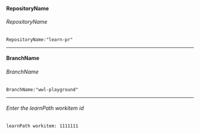 #### RepositoryName	
###### RepositoryName
```
RepositoryName:"learn-pr"
```

---

#### BranchName	
###### BranchName
```
BranchName:"wwl-playground"
```

---

###### Enter the learnPath workitem id
```
learnPath workitem: 1111111
```
